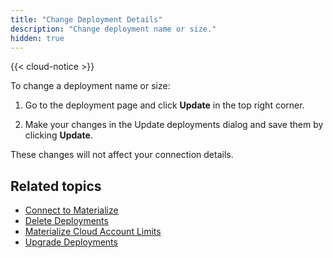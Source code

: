 ```yaml
---
title: "Change Deployment Details"
description: "Change deployment name or size."
hidden: true
---
```


{{< cloud-notice >}}

To change a deployment name or size:

1. Go to the deployment page and click **Update** in the top right corner.

1. Make your changes in the Update deployments dialog and save them by clicking **Update**.

These changes will not affect your connection details.

## Related topics

* [Connect to Materialize](../connect-to-cloud)
* [Delete Deployments](../destroy-deployments)
* [Materialize Cloud Account Limits](../account-limits)
* [Upgrade Deployments](../upgrade-deployments)
